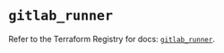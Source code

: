 # `gitlab_runner`

Refer to the Terraform Registry for docs: [`gitlab_runner`](https://registry.terraform.io/providers/gitlabhq/gitlab/16.8.1/docs/resources/runner).
